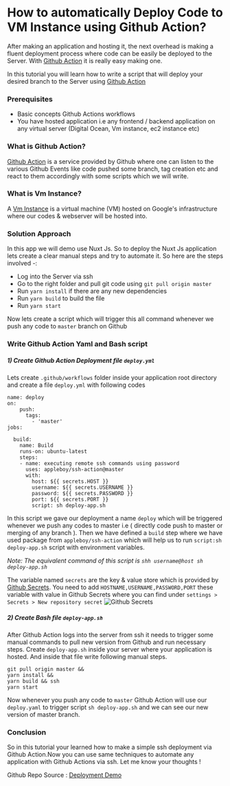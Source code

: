 # How to automatically Deploy Code to VM Instance using Github Action?
After making an application and hosting it, the next overhead is making a fluent deployment process where code can be easily be deployed to the Server. 
With [Github Action](https://docs.github.com/en/actions/reference/workflow-syntax-for-github-actions) it is really easy making one.

In this tutorial you will learn how to write a script that will deploy your desired branch to the Server using [Github Action](https://docs.github.com/en/actions/reference/workflow-syntax-for-github-actions)

### Prerequisites

* Basic concepts  Github Actions workflows
* You have hosted application i.e any frontend / backend application on any virtual server (Digital Ocean, Vm instance, ec2 instance etc)

### What is Github Action?
[Github Action](https://docs.github.com/en/actions/reference/workflow-syntax-for-github-actions) is a service provided by Github where one can listen to the various Github Events like code pushed some branch, tag creation etc and react to them accordingly with some scripts which we will write.

### What is Vm Instance?
A [Vm Instance](https://cloud.google.com/compute/?utm_source=google&utm_medium=cpc&utm_campaign=japac-AU-all-en-dr-bkws-all-all-trial-e-dr-1009882&utm_content=text-ad-none-none-DEV_c-CRE_505020325174-ADGP_Hybrid+%7C+BKWS+-+EXA+%7C+Txt+~+Compute+~+Compute+Engine_VM-instances-KWID_43700062034862769-kwd-277810790368&userloc_9070016-network_g&utm_term=KW_google%20vm%20instance&gclsrc=ds&gclid=CPLrvKvrzfACFUNyjgodZg8OfA&gclsrc=ds) is a virtual machine (VM) hosted on Google's infrastructure where our codes & webserver will be hosted into.

### Solution Approach
In this app we will demo use Nuxt Js. So to deploy the Nuxt Js application lets create a clear manual steps and try to automate it. So here are the steps involved -:

* Log into the Server via ssh
* Go to the right folder and pull git code using `git pull origin master`
* Run `yarn install` if there are any new dependencies
* Run `yarn build` to build the file
* Run `yarn start`

Now lets create a script which will trigger this all command whenever we push any code to `master` branch on Github

### Write Github Action Yaml and Bash script 

##### 1) Create Github Action Deployment file `deploy.yml`
Lets create `.github/workflows` folder inside your application root directory and create a file `deploy.yml` with following codes

```
name: deploy
on:
    push:
      tags:
        - 'master'
jobs:

  build:
    name: Build
    runs-on: ubuntu-latest
    steps:
    - name: executing remote ssh commands using password
      uses: appleboy/ssh-action@master
      with:
        host: ${{ secrets.HOST }}
        username: ${{ secrets.USERNAME }}
        password: ${{ secrets.PASSWORD }}
        port: ${{ secrets.PORT }}
        script: sh deploy-app.sh
```
In this script we gave our deployment a name `deploy` which will be triggered whenever we push any codes to master i.e ( directly code push to master or merging of any branch ). Then we have defined a `build` step where we have used package from `appleboy/ssh-action` which will help us to run `script:sh deploy-app.sh` script with environment variables. 

*Note: The  equivalent command  of this script is `shh username@host sh deploy-app.sh`*

The variable named `secrets` are the key & value store which is provided by [Github Secrets](https://docs.github.com/en/actions/reference/encrypted-secrets). You need to add `HOSTNAME,USERNAME,PASSWORD,PORT` these variable with value in Github Secrets where you can find under `settings > Secrets > New repository secret`
![Github Secrets](https://nimbus-screenshots.s3.amazonaws.com/s/c57a58d4d4c87a7c866728521ff53c4d.png)

##### 2) Create Bash file `deploy-app.sh` 
After Github Action logs into the server from ssh it needs to trigger some manual commands to pull new version from Github and run necessary steps. Create `deploy-app.sh` inside your server where your application is hosted. And inside that file write following manual steps.

```
git pull origin master && 
yarn install &&
yarn build && ssh
yarn start
```

Now whenever you push any code to `master` Github Action will use our `deploy.yaml` to trigger script `sh deploy-app.sh` and we can see our new version of master branch. 

### Conclusion

So in this tutorial your learned how to make a simple ssh deployment via Github Action.Now you can use same techniques to automate any application with Github Actions via ssh. 
Let me know your thoughts !

Github Repo Source : [Deployment Demo](https://github.com/ujwaldhakal/vm-instance-deployment-demo)